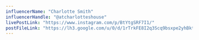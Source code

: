 ```yaml
---
influencerName: "Charlotte Smith"
influencerHandle: "@atcharlotteshouse"
livePostLink: "https://www.instagram.com/p/BtYtgSRF7I1/"
postFileLink: "https://lh3.google.com/u/0/d/1rTrkFE8I2q3Scq9bsxpe2yhBktZQpcuG"
---
```

